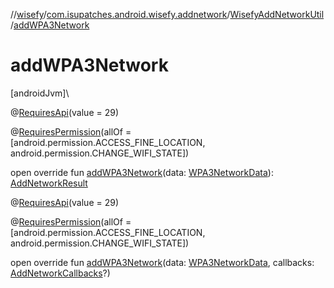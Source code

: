 //[wisefy](../../../index.md)/[com.isupatches.android.wisefy.addnetwork](../index.md)/[WisefyAddNetworkUtil](index.md)/[addWPA3Network](add-w-p-a3-network.md)

# addWPA3Network

[androidJvm]\

@[RequiresApi](https://developer.android.com/reference/kotlin/androidx/annotation/RequiresApi.html)(value = 29)

@[RequiresPermission](https://developer.android.com/reference/kotlin/androidx/annotation/RequiresPermission.html)(allOf = [android.permission.ACCESS_FINE_LOCATION, android.permission.CHANGE_WIFI_STATE])

open override fun [addWPA3Network](add-w-p-a3-network.md)(data: [WPA3NetworkData](../../com.isupatches.android.wisefy.addnetwork.entities/-w-p-a3-network-data/index.md)): [AddNetworkResult](../../com.isupatches.android.wisefy.addnetwork.entities/-add-network-result/index.md)

@[RequiresApi](https://developer.android.com/reference/kotlin/androidx/annotation/RequiresApi.html)(value = 29)

@[RequiresPermission](https://developer.android.com/reference/kotlin/androidx/annotation/RequiresPermission.html)(allOf = [android.permission.ACCESS_FINE_LOCATION, android.permission.CHANGE_WIFI_STATE])

open override fun [addWPA3Network](add-w-p-a3-network.md)(data: [WPA3NetworkData](../../com.isupatches.android.wisefy.addnetwork.entities/-w-p-a3-network-data/index.md), callbacks: [AddNetworkCallbacks](../../com.isupatches.android.wisefy.callbacks/-add-network-callbacks/index.md)?)
